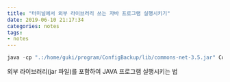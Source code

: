 ```yaml
---
title: "터미널에서 외부 라이브러리 쓰는 자바 프로그램 실행시키기"
date: 2019-06-10 21:17:34
categories: notes
tags:
- notes
---
```



```java
java -cp ".:/home/guki/program/ConfigBackup/lib/commons-net-3.5.jar" ConfigBackup
```
외부 라이브러리(jar 파일)를 포함하여 JAVA 프로그램 실행시키는 법

